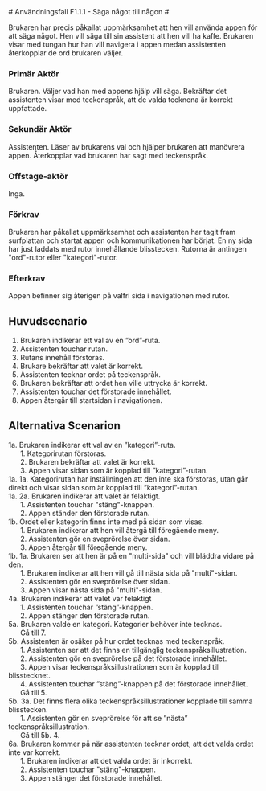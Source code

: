 <link href="http://jasonm23.github.io/markdown-css-themes/markdown2.css" rel="stylesheet"></link>
# Användningsfall F1.1.1 - Säga något till någon #

Brukaren har precis påkallat uppmärksamhet att hen vill använda appen för att säga något. Hen vill säga till sin assistent att hen vill ha kaffe. Brukaren visar med tungan hur han vill navigera i appen medan assistenten återkopplar de ord brukaren väljer.

### Primär Aktör ###

Brukaren. Väljer vad han med appens hjälp vill säga. Bekräftar det assistenten visar med teckenspråk, att de valda tecknena är korrekt uppfattade.

### Sekundär Aktör ###

Assistenten. Läser av brukarens val och hjälper brukaren att manövrera appen. Återkopplar vad brukaren har sagt med teckenspråk.

### Offstage-aktör ###

Inga.

### Förkrav ###

Brukaren har påkallat uppmärksamhet och assistenten har tagit fram surfplattan och startat appen och kommunikationen har börjat. En ny sida har just laddats med rutor innehållande blisstecken. Rutorna är antingen "ord"-rutor eller "kategori"-rutor.

### Efterkrav ###

Appen befinner sig återigen på valfri sida i navigationen med rutor.

## Huvudscenario ##
1. Brukaren indikerar ett val av en ”ord”-ruta.<br />
2. Assistenten touchar rutan.<br />
3. Rutans innehåll förstoras.<br />
4. Brukare bekräftar att valet är korrekt.<br />
5. Assistenten tecknar ordet på teckenspråk.<br />
6. Brukaren bekräftar att ordet hen ville uttrycka är korrekt.<br />
7. Assistenten touchar det förstorade innehållet.<br />
8. Appen återgår till startsidan i navigationen.<br />

## Alternativa Scenarion ##
1a. Brukaren indikerar ett val av en ”kategori”-ruta.<br />
&nbsp;&nbsp;&nbsp;&nbsp;&nbsp;&nbsp;1.	Kategorirutan förstoras.<br />
&nbsp;&nbsp;&nbsp;&nbsp;&nbsp;&nbsp;2.	Brukaren bekräftar att valet är korrekt.<br />
&nbsp;&nbsp;&nbsp;&nbsp;&nbsp;&nbsp;3.	Appen visar sidan som är kopplad till ”kategori”-rutan.<br />
1a. 1a. Kategorirutan har inställningen att den inte ska förstoras, utan går direkt och visar sidan som är kopplad till ”kategori”-rutan.<br />
1a. 2a. Brukaren indikerar att valet är felaktigt.<br />
&nbsp;&nbsp;&nbsp;&nbsp;&nbsp;&nbsp;1. Assistenten touchar "stäng"-knappen.<br />
&nbsp;&nbsp;&nbsp;&nbsp;&nbsp;&nbsp;2. Appen ständer den förstorade rutan.<br />
1b. Ordet eller kategorin finns inte med på sidan som visas.<br />
&nbsp;&nbsp;&nbsp;&nbsp;&nbsp;&nbsp;1. Brukaren indikerar att hen vill återgå till föregående meny.<br />
&nbsp;&nbsp;&nbsp;&nbsp;&nbsp;&nbsp;2. Assistenten gör en sveprörelse över sidan.<br />
&nbsp;&nbsp;&nbsp;&nbsp;&nbsp;&nbsp;3. Appen återgår till föregående meny.<br />
1b. 1a. Brukaren ser att hen är på en "multi-sida" och vill bläddra vidare på den.<br />
&nbsp;&nbsp;&nbsp;&nbsp;&nbsp;&nbsp;1. Brukaren indikerar att hen vill gå till nästa sida på "multi"-sidan.<br />
&nbsp;&nbsp;&nbsp;&nbsp;&nbsp;&nbsp;2. Assistenten gör en sveprörelse över sidan.<br />
&nbsp;&nbsp;&nbsp;&nbsp;&nbsp;&nbsp;3. Appen visar nästa sida på "multi"-sidan.<br />
4a. Brukaren indikerar att valet var felaktigt<br />
&nbsp;&nbsp;&nbsp;&nbsp;&nbsp;&nbsp;1. Assistenten touchar ”stäng”-knappen.<br />
&nbsp;&nbsp;&nbsp;&nbsp;&nbsp;&nbsp;2. Appen stänger den förstorade rutan.<br />
5a. Brukaren valde en kategori. Kategorier behöver inte tecknas.<br />
&nbsp;&nbsp;&nbsp;&nbsp;&nbsp;&nbsp;Gå till 7.<br />
5b. Assistenten är osäker på hur ordet tecknas med teckenspråk.<br />
&nbsp;&nbsp;&nbsp;&nbsp;&nbsp;&nbsp;1. Assistenten ser att det finns en tillgänglig teckenspråksillustration.<br />
&nbsp;&nbsp;&nbsp;&nbsp;&nbsp;&nbsp;2. Assistenten gör en sveprörelse på det förstorade innehållet.<br />
&nbsp;&nbsp;&nbsp;&nbsp;&nbsp;&nbsp;3.	Appen visar teckenspråksillustrationen som är kopplad till blisstecknet.<br />
&nbsp;&nbsp;&nbsp;&nbsp;&nbsp;&nbsp;4.	Assistenten touchar ”stäng”-knappen på det förstorade innehållet.<br />
&nbsp;&nbsp;&nbsp;&nbsp;&nbsp;&nbsp;Gå till 5.<br />
5b. 3a. Det finns flera olika teckenspråksillustrationer kopplade till samma blisstecken.<br />
&nbsp;&nbsp;&nbsp;&nbsp;&nbsp;&nbsp;1.	Assistenten gör en sveprörelse för att se ”nästa” teckenspråksillustration.<br />
&nbsp;&nbsp;&nbsp;&nbsp;&nbsp;&nbsp;Gå till 5b. 4.<br />
6a. Brukaren kommer på när assistenten tecknar ordet, att det valda ordet inte var korrekt.<br />
&nbsp;&nbsp;&nbsp;&nbsp;&nbsp;&nbsp;1.	Brukaren indikerar att det valda ordet är inkorrekt.<br />
&nbsp;&nbsp;&nbsp;&nbsp;&nbsp;&nbsp;2.	Assistenten touchar "stäng"-knappen.<br />
&nbsp;&nbsp;&nbsp;&nbsp;&nbsp;&nbsp;3.	Appen stänger det förstorade innehållet.
    


